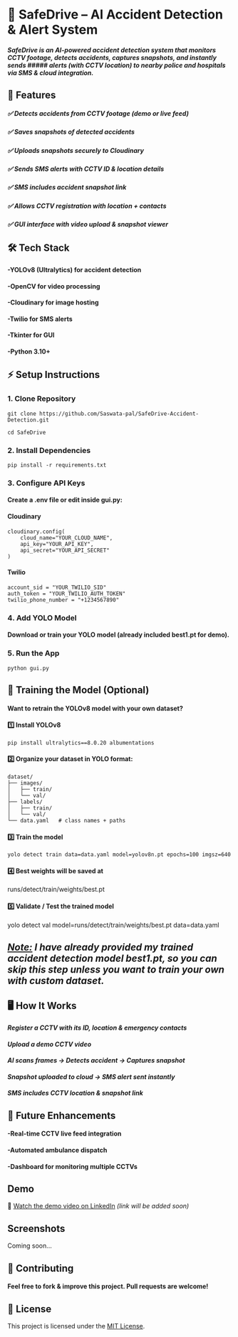 # 🚦 SafeDrive – AI Accident Detection & Alert System
##### SafeDrive is an AI-powered accident detection system that monitors CCTV footage, detects accidents, captures snapshots, and instantly sends ##### alerts (with CCTV location) to nearby police and hospitals via SMS & cloud integration.

## 📸 Features
##### ✅ Detects accidents from CCTV footage (demo or live feed)
##### ✅ Saves snapshots of detected accidents
##### ✅ Uploads snapshots securely to Cloudinary
##### ✅ Sends SMS alerts with CCTV ID & location details
##### ✅ SMS includes accident snapshot link
##### ✅ Allows CCTV registration with location + contacts
##### ✅ GUI interface with video upload & snapshot viewer
 
## 🛠 Tech Stack
#### -YOLOv8 (Ultralytics) for accident detection
#### -OpenCV for video processing
#### -Cloudinary for image hosting
#### -Twilio for SMS alerts
#### -Tkinter for GUI
#### -Python 3.10+

## ⚡ Setup Instructions
### 1️. Clone Repository
``` 
git clone https://github.com/Saswata-pal/SafeDrive-Accident-Detection.git
```
```
cd SafeDrive 
```

### 2️. Install Dependencies
```
pip install -r requirements.txt
```

### 3️. Configure API Keys
#### Create a .env file or edit inside gui.py:

#### Cloudinary
```
cloudinary.config(
    cloud_name="YOUR_CLOUD_NAME",
    api_key="YOUR_API_KEY",
    api_secret="YOUR_API_SECRET"
)
```
#### Twilio
```
account_sid = "YOUR_TWILIO_SID"
auth_token = "YOUR_TWILIO_AUTH_TOKEN"
twilio_phone_number = "+1234567890"
```

### 4️. Add YOLO Model
#### Download or train your YOLO model (already included best1.pt for demo).

### 5️. Run the App
``` python gui.py ```

## 🔄 Training the Model (Optional)

#### Want to retrain the YOLOv8 model with your own dataset?

#### 1️⃣ Install YOLOv8
```pip install ultralytics==8.0.20 albumentations ```
#### 2️⃣ Organize your dataset in YOLO format:
```
dataset/
├── images/
│   ├── train/
│   └── val/
├── labels/
│   ├── train/
│   └── val/
└── data.yaml   # class names + paths
```

#### 3️⃣ Train the model
```
yolo detect train data=data.yaml model=yolov8n.pt epochs=100 imgsz=640
```
#### 4️⃣ Best weights will be saved at
runs/detect/train/weights/best.pt
#### 5️⃣ Validate / Test the trained model
yolo detect val model=runs/detect/train/weights/best.pt data=data.yaml

## *<u>Note:</u>* *I have already provided my trained accident detection model **best1.pt**, so you can skip this step unless you want to train your own with custom dataset.*



## 🖥 How It Works
#### *Register a CCTV with its ID, location & emergency contacts*
#### *Upload a demo CCTV video*
#### *AI scans frames → Detects accident → Captures snapshot*
#### *Snapshot uploaded to cloud → SMS alert sent instantly*
#### *SMS includes CCTV location & snapshot link*

## 🚀 Future Enhancements
#### -Real-time CCTV live feed integration
#### -Automated ambulance dispatch
#### -Dashboard for monitoring multiple CCTVs

## Demo

🎥 [Watch the demo video on LinkedIn](#) *(link will be added soon)*

## Screenshots

Coming soon...


## 🤝 Contributing
#### Feel free to fork & improve this project. Pull requests are welcome!

  
## 📝 License  
This project is licensed under the [MIT License](LICENSE).  

